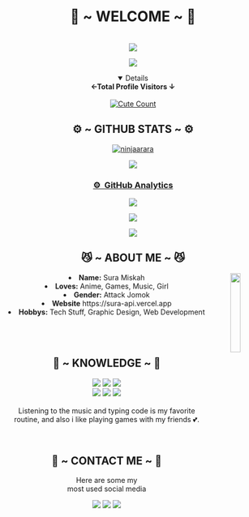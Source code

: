 <body>
  <center>
<h1 align="center"> 💖 ~ WELCOME ~ 💖 </h1>
<br>
<!--<p align="center">
  <p align="center">
    <a href="https://sura-api.vercel.app/">
        <img
            src="https://readme-typing-svg.herokuapp.com?size=13&width=275&lines=Selamat+Datang+Di+Github+ninjaarara"
            alt="ninjaarara"
        />
    </a>
</p>-->
<a href="https://github.com/ninjaarara"><img src="https://c.tenor.com/n8X8R46rIk0AAAAd/kanna.gif" />
</p>
  <a href="https://github.com/ninjaarara"><img src="https://cardivo.vercel.app/api?name=Ryzen&description=Hi,%20Im%20Shirokami%20Ryzen%20and%20i%20love%20watching%20Anime&image=https://telegra.ph/file/a7ac2b46f82ef7ea083f9.jpg/revision/latest?cb=20200606024545&usqp=CAU&usqp=CAU&backgroundColor=%23ecf0f1&instagram=ryzen_vermillion&github=ninjaarara&pattern=leaf&colorPattern=%23eaeaea" /><a>
</p>

<details open align="center">
<summary><b>←Total Profile Visitors ↓</b></summary>
<br>
<a href="https://www.instagram.com/fatih_frdaus"><img alt="Cute Count" src="https://count.getloli.com/get/@ninjaarara?theme=rule34"/></a>
</details>
</div>

<!--[![An image of @ninjaarara's Holopin badges, which is a link to view their full Holopin profile](https://holopin.me/ninjaarara)](https://holopin.io/@ninjaarara)-->
    
<h2 align="center"> ⚙️ ~ GITHUB STATS ~ ⚙️ </h2>

<div align="center">
<a href="https://github.com/ninjaarara"><p><img src="https://github-readme-stats.vercel.app/api/top-langs?username=ninjaarara&show_icons=true&locale=en&layout=compact" alt="ninjaarara" /></p>
<a href="https://github.com/ninjaarara">
  
  ![](https://github-profile-summary-cards.vercel.app/api/cards/profile-details?username=ninjaarara&theme=monokai)
</div>

### ⚙ &nbsp;GitHub Analytics

<p align="center">
  <a href="https://github.com/ninjaarara"><img src="https://github-readme-stats.vercel.app/api?username=ninjaarara&theme=tokyonight&show_icons=true" /></a>
</p>

<p align="center">
  <a href="https://github.com/ninjaarara"><img src="https://github-readme-streak-stats.herokuapp.com/?user=ninjaarara&theme=tokyonight&hide_border=false&properties=background&border=%239611C5FF" /><a>
</p>
  
<p align="center">
  <a href="https://github.com/ninjaarara"><img src="https://github-profile-trophy.vercel.app/?username=ninjaarara&theme=radical&margin-w=20&no-bg=true&no-frame=false" /><a>
</p>
    
<div>
<h2 align="center"> 😼 ~ ABOUT ME ~ 😼 </h2>
  <div align="center">
<img src="https://i.pinimg.com/originals/5c/d2/90/5cd2906d33a3f83dc5136885da7f34ed.gif" align="right" width="20%">
  </div>
<li>
 <b>Name:</b> Sura Miskah
</li>
<li>
<b>Loves:</b> Anime, Games, Music, Girl
</li>
<li>
<b>Gender:</b> Attack Jomok
</li>
<li>
<b>Website</b> https://sura-api.vercel.app
</li>
<li>
<b>Hobbys:</b> Tech Stuff, Graphic Design, Web Development
</li>

<br>
<br>
<br>

</div>
<div>
<h2 align="center"> 📇 ~ KNOWLEDGE ~ 📇 </h2>

<p align="center">
    <img src="https://img.shields.io/badge/adobe%20photoshop%20-%2331A8FF.svg?&style=for-the-badge&logo=adobe%20photoshop&logoColor=white"/>
    <img src="https://img.shields.io/badge/html5%20-%23E34F26.svg?&style=for-the-badge&logo=html5&logoColor=white"/>
    <img src="https://img.shields.io/badge/css3%20-%231572B6.svg?&style=for-the-badge&logo=css3&logoColor=white"/>
<br>
    <img src="https://img.shields.io/badge/node.js%20-%2343853D.svg?&style=for-the-badge&logo=node.js&logoColor=white"/>
    <img src="https://img.shields.io/badge/javascript%20-%23323330.svg?&style=for-the-badge&logo=javascript&logoColor=%23F7DF1E"/>
    <img src="https://img.shields.io/badge/git%20-%23F05033.svg?&style=for-the-badge&logo=git&logoColor=white"/>
<br>
<br>
Listening to the music and typing code is my favorite routine, and also i like playing games with my friends 💕.
</p>
<br>
<h2 align="center"> 📝 ~ CONTACT ME ~ 📝 </h2>

<p align="center">Here are some my <br>
most used social media</p>

<p align="center">
<a href="https://www.facebook.com/Nao.Tomori.UwU" target="_blank"><img src="https://img.shields.io/badge/-Shirokami%20Ryzen-blue?&style=for-the-badge&logo=Facebook&logoColor=white"/></a>
<a href="https://www.instagram.com/ryzen_vermillion" target="_blank"><img src="https://img.shields.io/badge/-Ryzen_Vermillion-lightgrey?&style=for-the-badge&logo=Instagram&logoColor=white"/></a>
<a href="https://www.youtube.com/c/akiraid" target="_blank"><img src="https://img.shields.io/badge/-Akira%20ID-red?&style=for-the-badge&logo=Youtube&logoColor=white"/></a>
</p>
</div>
</center>
</body>
